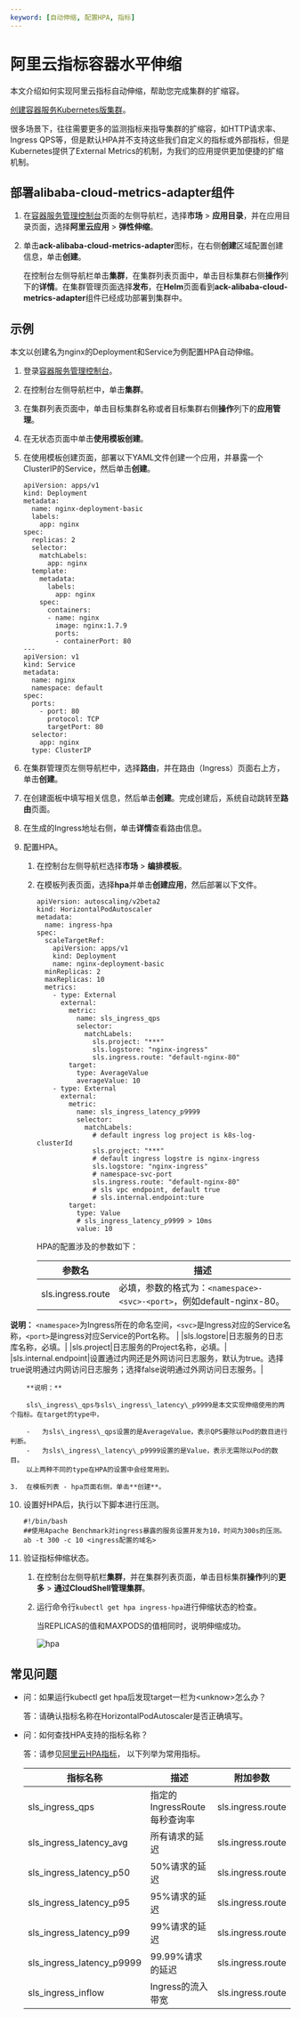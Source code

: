 ```yaml
---
keyword: [自动伸缩, 配置HPA, 指标]
---
```


# 阿里云指标容器水平伸缩

本文介绍如何实现阿里云指标自动伸缩，帮助您完成集群的扩缩容。

[创建容器服务Kubernetes版集群](/intl.zh-CN/Kubernetes集群用户指南/集群管理/创建集群/创建Kubernetes专有版集群.md)。

很多场景下，往往需要更多的监测指标来指导集群的扩缩容，如HTTP请求率、Ingress QPS等，但是默认HPA并不支持这些我们自定义的指标或外部指标，但是Kubernetes提供了External Metrics的机制，为我们的应用提供更加便捷的扩缩机制。

## 部署alibaba-cloud-metrics-adapter组件

1.  在[容器服务管理控制台](https://cs.console.aliyun.com/)页面的左侧导航栏，选择**市场** \> **应用目录**，并在应用目录页面，选择**阿里云应用** \> **弹性伸缩**。

2.  单击**ack-alibaba-cloud-metrics-adapter**图标，在右侧**创建**区域配置创建信息，单击**创建**。

    在控制台左侧导航栏单击**集群**，在集群列表页面中，单击目标集群右侧**操作**列下的**详情**。在集群管理页面选择**发布**，在**Helm**页面看到**ack-alibaba-cloud-metrics-adapter**组件已经成功部署到集群中。


## 示例

本文以创建名为nginx的Deployment和Service为例配置HPA自动伸缩。

1.  登录[容器服务管理控制台](https://cs.console.aliyun.com)。
2.  在控制台左侧导航栏中，单击**集群**。
3.  在集群列表页面中，单击目标集群名称或者目标集群右侧**操作**列下的**应用管理**。
4.  在无状态页面中单击**使用模板创建**。
5.  在使用模板创建页面，部署以下YAML文件创建一个应用，并暴露一个ClusterIP的Service，然后单击**创建**。

    ```
    apiVersion: apps/v1 
    kind: Deployment
    metadata:
      name: nginx-deployment-basic
      labels:
        app: nginx
    spec:
      replicas: 2
      selector:
        matchLabels:
          app: nginx
      template:
        metadata:
          labels:
            app: nginx
        spec:
          containers:
          - name: nginx
            image: nginx:1.7.9 
            ports:
            - containerPort: 80
    ---
    apiVersion: v1
    kind: Service
    metadata:
      name: nginx
      namespace: default
    spec:
      ports:
        - port: 80
          protocol: TCP
          targetPort: 80
      selector:
        app: nginx
      type: ClusterIP
    ```

6.  在集群管理页左侧导航栏中，选择**路由**，并在路由（Ingress）页面右上方，单击**创建**。
7.  在创建面板中填写相关信息，然后单击**创建**。完成创建后，系统自动跳转至**路由**页面。
8.  在生成的Ingress地址右侧，单击**详情**查看路由信息。
9.  配置HPA。
    1.  在控制台左侧导航栏选择**市场** \> **编排模板**。
    2.  在模板列表页面，选择**hpa**并单击**创建应用**，然后部署以下文件。

        ```
        apiVersion: autoscaling/v2beta2
        kind: HorizontalPodAutoscaler
        metadata:
          name: ingress-hpa
        spec:
          scaleTargetRef:
            apiVersion: apps/v1
            kind: Deployment
            name: nginx-deployment-basic
          minReplicas: 2
          maxReplicas: 10
          metrics:
            - type: External
              external:
                metric:
                  name: sls_ingress_qps
                  selector:
                    matchLabels:
                      sls.project: "***"
                      sls.logstore: "nginx-ingress"
                      sls.ingress.route: "default-nginx-80"
                target:
                  type: AverageValue
                  averageValue: 10
            - type: External
              external:
                metric:
                  name: sls_ingress_latency_p9999
                  selector:
                    matchLabels:
                      # default ingress log project is k8s-log-clusterId
                      sls.project: "***"
                      # default ingress logstre is nginx-ingress
                      sls.logstore: "nginx-ingress"
                      # namespace-svc-port
                      sls.ingress.route: "default-nginx-80"
                      # sls vpc endpoint, default true
                      # sls.internal.endpoint:ture
                target:
                  type: Value
                  # sls_ingress_latency_p9999 > 10ms
                  value: 10
        ```

        HPA的配置涉及的参数如下：

        |参数名|描述|
        |---|--|
        |sls.ingress.route|必填，参数的格式为：`<namespace>-<svc>-<port>`，例如default-nginx-80。

**说明：** `<namespace>`为Ingress所在的命名空间，`<svc>`是Ingress对应的Service名称，`<port>`是ingress对应Service的Port名称。 |
        |sls.logstore|日志服务的日志库名称，必填。|
        |sls.project|日志服务的Project名称，必填。|
        |sls.internal.endpoint|设置通过内网还是外网访问日志服务，默认为true。选择true说明通过内网访问日志服务；选择false说明通过外网访问日志服务。|

        **说明：**

        sls\_ingress\_qps与sls\_ingress\_latency\_p9999是本文实现伸缩使用的两个指标。在target的type中，

        -   为sls\_ingress\_qps设置的是AverageValue，表示QPS要除以Pod的数目进行判断。
        -   为sls\_ingress\_latency\_p9999设置的是Value，表示无需除以Pod的数目。
        以上两种不同的type在HPA的设置中会经常用到。

    3.  在模板列表 - hpa页面右侧，单击**创建**。
10. 设置好HPA后，执行以下脚本进行压测。

    ```
    #!/bin/bash
    ##使用Apache Benchmark对ingress暴露的服务设置并发为10，时间为300s的压测。
    ab -t 300 -c 10 <ingress配置的域名>
    ```

11. 验证指标伸缩状态。
    1.  在控制台左侧导航栏**集群**，并在集群列表页面，单击目标集群**操作**列的**更多** \> **通过CloudShell管理集群**。
    2.  运行命令行`kubectl get hpa ingress-hpa`进行伸缩状态的检查。

        当REPLICAS的值和MAXPODS的值相同时，说明伸缩成功。

        ![hpa](https://static-aliyun-doc.oss-accelerate.aliyuncs.com/assets/img/zh-CN/1106659951/p98107.png)


## 常见问题

-   问：如果运行kubectl get hpa后发现target一栏为<unknow\>怎么办？

    答：请确认指标名称在HorizontalPodAutoscaler是否正确填写。

-   问：如何查找HPA支持的指标名称？

    答：请参见[阿里云HPA指标](https://github.com/AliyunContainerService/alibaba-cloud-metrics-adapter)， 以下列举为常用指标。

    |指标名称|描述|附加参数|
    |----|--|----|
    |sls\_ingress\_qps|指定的IngressRoute每秒查询率|sls.ingress.route|
    |sls\_ingress\_latency\_avg|所有请求的延迟|sls.ingress.route|
    |sls\_ingress\_latency\_p50|50%请求的延迟|sls.ingress.route|
    |sls\_ingress\_latency\_p95|95%请求的延迟|sls.ingress.route|
    |sls\_ingress\_latency\_p99|99%请求的延迟|sls.ingress.route|
    |sls\_ingress\_latency\_p9999|99.99%请求的延迟|sls.ingress.route|
    |sls\_ingress\_inflow|Ingress的流入带宽|sls.ingress.route|


